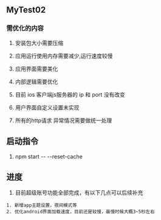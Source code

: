 ## MyTest02

### 需优化的内容

1. 安装包大小需要压缩

2. 应用运行使用内存需要减少,运行速度较慢

3. 应用界面需要美化

4. 内部逻辑需要优化

5. 目前 ios 客户端js服务器的 ip 和 port 没有改变

6. 用户界面自定义设置未实现

7. 所有的http请求 异常情况需要做统一处理

## 启动指令

1. npm start -- --reset-cache

## 进度

1. 目前超级账号功能全部完成，有以下几点可以后续补充

~~~~
1. 新增app主题设置，夜间模式等
2. 优化android界面加载速度，目前还是较慢，最慢时候大概3~5秒左右
~~~~